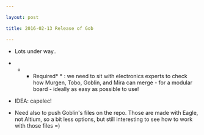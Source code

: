 ```yaml
---

layout: post

title: 2016-02-13 Release of Gob

---
```



-   Lots under way..

-   -   -   Required\* \* : we need to sit with electronics experts to
            check how Murgen, Tobo, Goblin, and Mira can merge - for a
            modular board - ideally as easy as possible to use!

-   IDEA: capelec!
-   Need also to push Goblin's files on the repo. Those are made with
    Eagle, not Altium, so a bit less options, but still interesting to
    see how to work with those files =)

